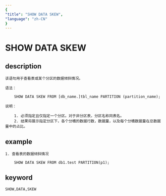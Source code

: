 ```yaml
---
{
"title": "SHOW DATA SKEW",
"language": "zh-CN"
}
---
```


<!-- 
Licensed to the Apache Software Foundation (ASF) under one
or more contributor license agreements.  See the NOTICE file
distributed with this work for additional information
regarding copyright ownership.  The ASF licenses this file
to you under the Apache License, Version 2.0 (the
"License"); you may not use this file except in compliance
with the License.  You may obtain a copy of the License at

  http://www.apache.org/licenses/LICENSE-2.0

Unless required by applicable law or agreed to in writing,
software distributed under the License is distributed on an
"AS IS" BASIS, WITHOUT WARRANTIES OR CONDITIONS OF ANY
KIND, either express or implied.  See the License for the
specific language governing permissions and limitations
under the License.
-->

# SHOW DATA SKEW
## description

    该语句用于查看表或某个分区的数据倾斜情况。

    语法：

        SHOW DATA SKEW FROM [db_name.]tbl_name PARTITION (partition_name);

    说明：

        1. 必须指定且仅指定一个分区。对于非分区表，分区名称同表名。
        2. 结果将展示指定分区下，各个分桶的数据行数，数据量，以及每个分桶数据量在总数据量中的占比。

## example

    1. 查看表的数据倾斜情况

        SHOW DATA SKEW FROM db1.test PARTITION(p1);

## keyword

    SHOW,DATA,SKEW
